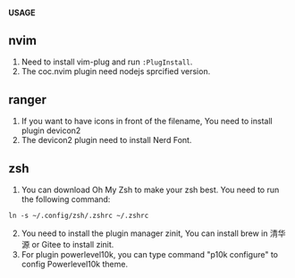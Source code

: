 #### USAGE

## nvim
1. Need to install vim-plug and run `:PlugInstall`. 
2. The coc.nvim plugin need nodejs sprcified version. 

## ranger
1. If you want to have icons in front of the filename, You need to install plugin devicon2
2. The devicon2 plugin need to install Nerd Font. 

## zsh
1. You can download Oh My Zsh to make your zsh best. 
You need to run the following command: 
```rm ~/.zshrc'
ln -s ~/.config/zsh/.zshrc ~/.zshrc 
```
2. You need to install the plugin manager zinit, 
   You can install brew in 清华源 or Gitee to install zinit. 
3. For plugin powerlevel10k, you can type command "p10k configure" to config Powerlevel10k theme. 

